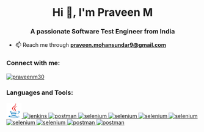 <h1 align="center">Hi 👋, I'm Praveen M</h1>
<h3 align="center">A passionate Software Test Engineer from India</h3>

- 📫 Reach me through **praveen.mohansundar9@gmail.com**

<h3 align="left">Connect with me:</h3>
<p align="left">
<a href="https://linkedin.com/in/praveenm30" target="blank"><img align="center" src="https://raw.githubusercontent.com/rahuldkjain/github-profile-readme-generator/master/src/images/icons/Social/linked-in-alt.svg" alt="praveenm30" height="30" width="40" /></a>
</p>

<h3 align="left">Languages and Tools:</h3>
<p align="left"> 
  <a href="https://www.java.com" target="_blank" rel="noreferrer"> <img src="https://raw.githubusercontent.com/devicons/devicon/master/icons/java/java-original.svg" alt="java" width="40" height="40"/> </a>
  <a href="https://www.jenkins.io" target="_blank" rel="noreferrer"> <img src="https://www.vectorlogo.zone/logos/jenkins/jenkins-icon.svg" alt="jenkins" width="40" height="40"/> </a>
  <a href="https://postman.com" target="_blank" rel="noreferrer"> <img src="https://www.vectorlogo.zone/logos/getpostman/getpostman-icon.svg" alt="postman" width="40" height="40"/> </a>
  <a href="https://www.selenium.dev" target="_blank" rel="noreferrer"> <img src="https://raw.githubusercontent.com/detain/svg-logos/780f25886640cef088af994181646db2f6b1a3f8/svg/selenium-logo.svg" alt="selenium" width="40" height="40"/> </a>
   <a href="https://appium.io/" target="_blank" rel="noreferrer"> <img src="https://appium.io/docs/en/latest/assets/images/appium-logo-horiz.png" alt="selenium" width="120" height="40"/> </a>
  <a href="https://testng.org/" target="_blank" rel="noreferrer"> <img src="https://i.pinimg.com/originals/b1/c5/07/b1c50720d7c59caff5660adbe3e0f9a9.jpg" alt="selenium" width="100" height="40"/> </a>
  <a href="https://www.mysql.com/" target="_blank" rel="noreferrer"> <img src="https://encrypted-tbn0.gstatic.com/images?q=tbn:ANd9GcRjz86ydXbLYM50CaY9EBynCcDgwIZbKl9qYg&s" alt="selenium" width="100" height="40"/> </a>
  <a href="https://jmeter.apache.org/" target="_blank" rel="noreferrer"> <img src="	https://jmeter.apache.org/images/logo.svg" alt="selenium" width="100" height="40"/> </a>
  <a href="https://maven.apache.org/" target="_blank" rel="noreferrer"> <img src="https://maven.apache.org/images/apache-maven-project.png" alt="selenium" width="180" height="40"/> </a>
  <a href="https://www.fireflink.com/" target="_blank" rel="noreferrer"> <img src="https://www.fireflink.com/static/media/fireflink.0d427889.svg" alt="postman" width="140" height="40"/> </a>
  <a href="https://rest-assured.io/" target="_blank" rel="noreferrer"> <img src="	https://rest-assured.io/img/logo-transparent.png" alt="postman" width="40" height="40"/> </a>
</p>
